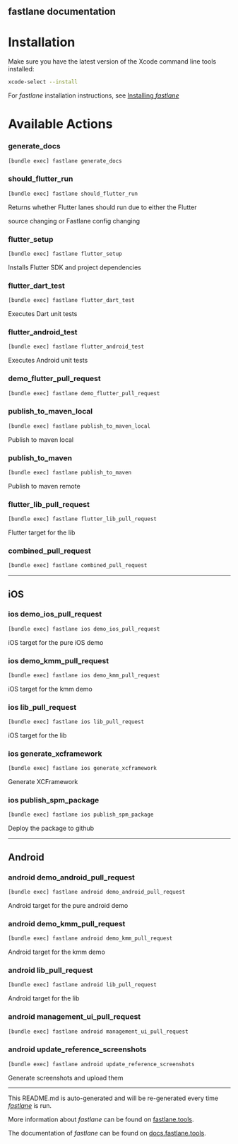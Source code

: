 fastlane documentation
----

# Installation

Make sure you have the latest version of the Xcode command line tools installed:

```sh
xcode-select --install
```

For _fastlane_ installation instructions, see [Installing _fastlane_](https://docs.fastlane.tools/#installing-fastlane)

# Available Actions

### generate_docs

```sh
[bundle exec] fastlane generate_docs
```



### should_flutter_run

```sh
[bundle exec] fastlane should_flutter_run
```

Returns whether Flutter lanes should run due to either the Flutter 

source changing or Fastlane config changing

### flutter_setup

```sh
[bundle exec] fastlane flutter_setup
```

Installs Flutter SDK and project dependencies

### flutter_dart_test

```sh
[bundle exec] fastlane flutter_dart_test
```

Executes Dart unit tests

### flutter_android_test

```sh
[bundle exec] fastlane flutter_android_test
```

Executes Android unit tests

### demo_flutter_pull_request

```sh
[bundle exec] fastlane demo_flutter_pull_request
```



### publish_to_maven_local

```sh
[bundle exec] fastlane publish_to_maven_local
```

Publish to maven local

### publish_to_maven

```sh
[bundle exec] fastlane publish_to_maven
```

Publish to maven remote

### flutter_lib_pull_request

```sh
[bundle exec] fastlane flutter_lib_pull_request
```

Flutter target for the lib

### combined_pull_request

```sh
[bundle exec] fastlane combined_pull_request
```



----


## iOS

### ios demo_ios_pull_request

```sh
[bundle exec] fastlane ios demo_ios_pull_request
```

iOS target for the pure iOS demo

### ios demo_kmm_pull_request

```sh
[bundle exec] fastlane ios demo_kmm_pull_request
```

iOS target for the kmm demo

### ios lib_pull_request

```sh
[bundle exec] fastlane ios lib_pull_request
```

iOS target for the lib

### ios generate_xcframework

```sh
[bundle exec] fastlane ios generate_xcframework
```

Generate XCFramework

### ios publish_spm_package

```sh
[bundle exec] fastlane ios publish_spm_package
```

Deploy the package to github

----


## Android

### android demo_android_pull_request

```sh
[bundle exec] fastlane android demo_android_pull_request
```

Android target for the pure android demo

### android demo_kmm_pull_request

```sh
[bundle exec] fastlane android demo_kmm_pull_request
```

Android target for the kmm demo

### android lib_pull_request

```sh
[bundle exec] fastlane android lib_pull_request
```

Android target for the lib

### android management_ui_pull_request

```sh
[bundle exec] fastlane android management_ui_pull_request
```



### android update_reference_screenshots

```sh
[bundle exec] fastlane android update_reference_screenshots
```

Generate screenshots and upload them

----

This README.md is auto-generated and will be re-generated every time [_fastlane_](https://fastlane.tools) is run.

More information about _fastlane_ can be found on [fastlane.tools](https://fastlane.tools).

The documentation of _fastlane_ can be found on [docs.fastlane.tools](https://docs.fastlane.tools).
